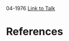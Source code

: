 

04-1976
[Link to Talk](https://www.churchofjesuschrist.org/study/general-conference/1976/04/priesthood-session?lang=eng)



# References
